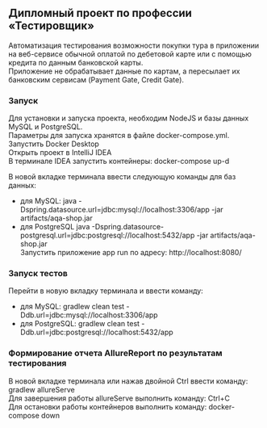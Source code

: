 ## Дипломный проект по профессии «Тестировщик»
Автоматизация тестирования возможности покупки тура в приложении на веб-сервисе обычной оплатой по дебетовой карте или с помощью кредита по данным банковской карты.<br>
Приложение не обрабатывает данные по картам, а пересылает их банковским сервисам (Payment Gate, Credit Gate).<br>

### Запуск<br>
Для установки и запуска проекта, необходим NodeJS и базы данных MySQL и PostgreSQL.<br> 
Параметры для запуска хранятся в файле docker-compose.yml.<br> 
Запустить Docker Desktop<br>
Открыть проект в IntelliJ IDEA<br>
В терминале IDEA запустить контейнеры: docker-compose up-d
 
В новой вкладке терминала ввести следующую команды для баз данных:
* для MySQL: 
java -Dspring.datasource.url=jdbc:mysql://localhost:3306/app -jar artifacts/aqa-shop.jar<br>
* для PostgreSQL
java -Dspring.datasource-postgresql.url=jdbc:postgresql://localhost:5432/app -jar artifacts/aqa-shop.jar<br>
Запустить приложение app run по адресу: http://localhost:8080/

### Запуск тестов
Перейти в новую вкладку терминала и ввести команду:
* для MySQL: 
gradlew clean test -Ddb.url=jdbc:mysql://localhost:3306/app
* для PostgreSQL:
gradlew clean test -Ddb.url=jdbc:postgresql://localhost:5432/app 

### Формирование отчета AllureReport по результатам тестирования
В новой вкладке терминала или нажав двойной Ctrl ввести команду: gradlew allureServe<br>
Для завершения работы allureServe выполнить команду: Ctrl+C<br>
Для остановки работы контейнеров выполнить команду: docker-compose down

